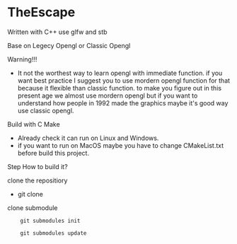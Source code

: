 # TheEscape

Written with C++
use glfw and stb

Base on Legecy Opengl or Classic Opengl

Warning!!! 
* It not the worthest way to learn opengl with immediate function. if you want best practice I suggest you to use mordern opengl function for that because it flexible than classic function. to make you figure out in this present age we almost use mordern opengl but if you want to understand how people in 1992 made the graphics maybe it's good way use classic opengl.

Build with C Make
* Already check it can run on Linux and Windows.
* if you want to run on MacOS maybe you have to change CMakeList.txt before build this project.

Step How to build it?

clone the repositiory
* git clone 

clone submodule

``` 
    git submodules init
```
``` 
    git submodules update 
```

